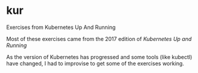 # kur
Exercises from Kubernetes Up And Running

Most of these exercises came from the 2017 edition of _Kubernetes Up and Running_

As the version of Kubernetes has progressed and some tools (like kubectl) have changed, I had to improvise to get some of the exercises working.
